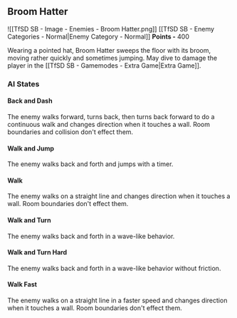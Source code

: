 ## Broom Hatter
![[TfSD SB - Image - Enemies - Broom Hatter.png]]
[[TfSD SB - Enemy Categories - Normal|Enemy Category - Normal]]
**Points -** 400

Wearing a pointed hat, Broom Hatter sweeps the floor with its broom, moving rather quickly and sometimes jumping. May dive to damage the player in the [[TfSD SB - Gamemodes - Extra Game|Extra Game]].
### AI States
#### Back and Dash
The enemy walks forward, turns back, then turns back forward to do a continuous walk and changes direction when it touches a wall. Room boundaries and collision don't effect them.
#### Walk and Jump
The enemy walks back and forth and jumps with a timer.
#### Walk
The enemy walks on a straight line and changes direction when it touches a wall. Room boundaries don't effect them.
#### Walk and Turn
The enemy walks back and forth in a wave-like behavior.
#### Walk and Turn Hard
The enemy walks back and forth in a wave-like behavior without friction.
#### Walk Fast
The enemy walks on a straight line in a faster speed and changes direction when it touches a wall. Room boundaries don't effect them.